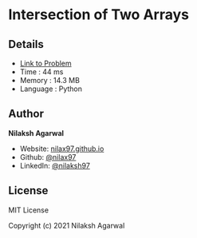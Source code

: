 # Intersection of Two Arrays


## Details

* [Link to Problem](https://leetcode.com/problems/intersection-of-two-arrays/)
* Time : 44 ms
* Memory : 14.3 MB
* Language : Python

## Author

**Nilaksh Agarwal**

* Website: [nilax97.github.io](https://nilax97.github.io/)
* Github: [@nilax97](https://github.com/nilax97)
* LinkedIn: [@nilaksh97](https://linkedin.com/in/nilaksh97)

## License

MIT License

Copyright (c) 2021 Nilaksh Agarwal
